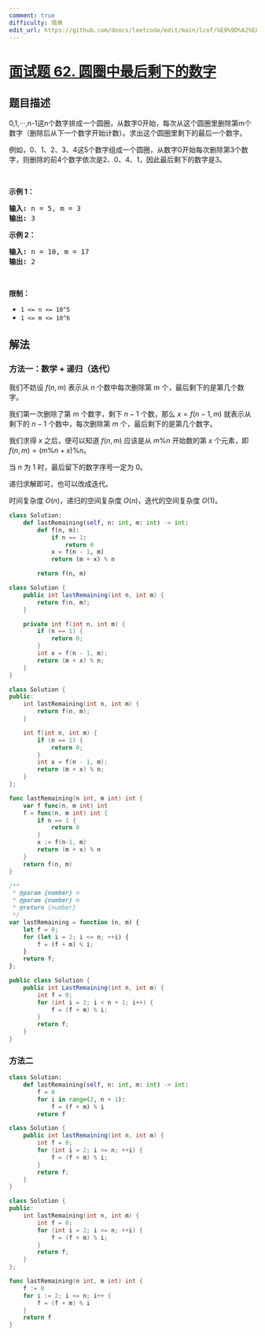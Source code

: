 ```yaml
---
comment: true
difficulty: 简单
edit_url: https://github.com/doocs/leetcode/edit/main/lcof/%E9%9D%A2%E8%AF%95%E9%A2%9862.%20%E5%9C%86%E5%9C%88%E4%B8%AD%E6%9C%80%E5%90%8E%E5%89%A9%E4%B8%8B%E7%9A%84%E6%95%B0%E5%AD%97/README.md
---
```


# [面试题 62. 圆圈中最后剩下的数字](https://leetcode.cn/problems/yuan-quan-zhong-zui-hou-sheng-xia-de-shu-zi-lcof/)

## 题目描述

<!-- 这里写题目描述 -->

<p>0,1,···,n-1这n个数字排成一个圆圈，从数字0开始，每次从这个圆圈里删除第m个数字（删除后从下一个数字开始计数）。求出这个圆圈里剩下的最后一个数字。</p>

<p>例如，0、1、2、3、4这5个数字组成一个圆圈，从数字0开始每次删除第3个数字，则删除的前4个数字依次是2、0、4、1，因此最后剩下的数字是3。</p>

<p> </p>

<p><strong>示例 1：</strong></p>

<pre>
<strong>输入:</strong> n = 5, m = 3
<strong>输出: </strong>3
</pre>

<p><strong>示例 2：</strong></p>

<pre>
<strong>输入:</strong> n = 10, m = 17
<strong>输出: </strong>2
</pre>

<p> </p>

<p><strong>限制：</strong></p>

<ul>
	<li><code>1 <= n <= 10^5</code></li>
	<li><code>1 <= m <= 10^6</code></li>
</ul>

## 解法

### 方法一：数学 + 递归（迭代）

我们不妨设 $f(n, m)$ 表示从 $n$ 个数中每次删除第 $m$ 个，最后剩下的是第几个数字。

我们第一次删除了第 $m$ 个数字，剩下 $n-1$ 个数，那么 $x=f(n - 1, m)$ 就表示从剩下的 $n-1$ 个数中，每次删除第 $m$ 个，最后剩下的是第几个数字。

我们求得 $x$ 之后，便可以知道 $f(n, m)$ 应该是从 $m \% n$ 开始数的第 $x$ 个元素，即 $f(n, m) = (m \% n + x) \% n$。

当 $n$ 为 $1$ 时，最后留下的数字序号一定为 $0$。

递归求解即可，也可以改成迭代。

时间复杂度 $O(n)$，递归的空间复杂度 $O(n)$，迭代的空间复杂度 $O(1)$。

<!-- tabs:start -->

```python
class Solution:
    def lastRemaining(self, n: int, m: int) -> int:
        def f(n, m):
            if n == 1:
                return 0
            x = f(n - 1, m)
            return (m + x) % n

        return f(n, m)
```

```java
class Solution {
    public int lastRemaining(int n, int m) {
        return f(n, m);
    }

    private int f(int n, int m) {
        if (n == 1) {
            return 0;
        }
        int x = f(n - 1, m);
        return (m + x) % n;
    }
}
```

```cpp
class Solution {
public:
    int lastRemaining(int n, int m) {
        return f(n, m);
    }

    int f(int n, int m) {
        if (n == 1) {
            return 0;
        }
        int x = f(n - 1, m);
        return (m + x) % n;
    }
};
```

```go
func lastRemaining(n int, m int) int {
	var f func(n, m int) int
	f = func(n, m int) int {
		if n == 1 {
			return 0
		}
		x := f(n-1, m)
		return (m + x) % n
	}
	return f(n, m)
}
```

```js
/**
 * @param {number} n
 * @param {number} m
 * @return {number}
 */
var lastRemaining = function (n, m) {
    let f = 0;
    for (let i = 2; i <= n; ++i) {
        f = (f + m) % i;
    }
    return f;
};
```

```cs
public class Solution {
    public int LastRemaining(int n, int m) {
        int f = 0;
        for (int i = 2; i < n + 1; i++) {
            f = (f + m) % i;
        }
        return f;
    }
}
```

<!-- tabs:end -->

### 方法二

<!-- tabs:start -->

```python
class Solution:
    def lastRemaining(self, n: int, m: int) -> int:
        f = 0
        for i in range(2, n + 1):
            f = (f + m) % i
        return f
```

```java
class Solution {
    public int lastRemaining(int n, int m) {
        int f = 0;
        for (int i = 2; i <= n; ++i) {
            f = (f + m) % i;
        }
        return f;
    }
}
```

```cpp
class Solution {
public:
    int lastRemaining(int n, int m) {
        int f = 0;
        for (int i = 2; i <= n; ++i) {
            f = (f + m) % i;
        }
        return f;
    }
};
```

```go
func lastRemaining(n int, m int) int {
	f := 0
	for i := 2; i <= n; i++ {
		f = (f + m) % i
	}
	return f
}
```

<!-- tabs:end -->

<!-- end -->
